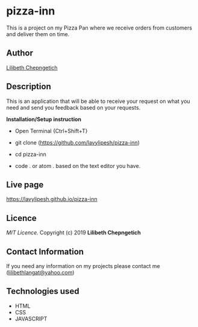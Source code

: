 # pizza-inn
This is a project on my Pizza Pan where we receive orders from customers and deliver  them on time.


## Author

[Lilibeth Chepngetich]()

## Description

This is an application that will be able to receive your request on what you need and send you feedback based on your requests.

**Installation/Setup instruction**

* Open Terminal {Ctrl+Shift+T}

* git clone (https://github.com/lavylipesh/pizza-inn)


* cd pizza-inn

* code . or  atom . based on the text editor you have.
## Live page
https://lavylipesh.github.io/pizza-inn

## Licence
*MIT Licence.*
Copyright (c) 2019 **Lilibeth Chepngetich**

## Contact Information
If you need any information on my projects please contact me  (lilibethlangat@yahoo.com)

## Technologies used
* HTML
* CSS
* JAVASCRIPT 

